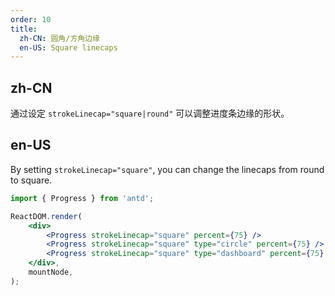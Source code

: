 ```yaml
---
order: 10
title:
  zh-CN: 圆角/方角边缘
  en-US: Square linecaps
---
```


## zh-CN

通过设定 `strokeLinecap="square|round"` 可以调整进度条边缘的形状。

## en-US

By setting `strokeLinecap="square"`, you can change the linecaps from round to square.

```jsx
import { Progress } from 'antd';

ReactDOM.render(
	<div>
		<Progress strokeLinecap="square" percent={75} />
		<Progress strokeLinecap="square" type="circle" percent={75} />
		<Progress strokeLinecap="square" type="dashboard" percent={75} />
	</div>,
	mountNode,
);
```
